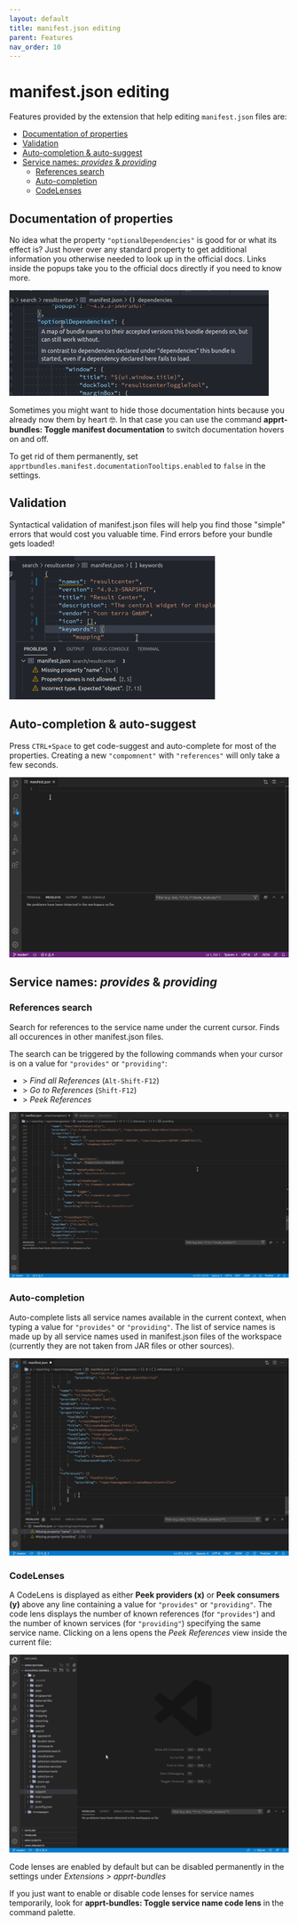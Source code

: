 ```yaml
---
layout: default
title: manifest.json editing
parent: Features
nav_order: 10
---
```

# manifest.json editing

Features provided by the extension that help editing `manifest.json` files are:

- [Documentation of properties](#documentation-of-properties)
- [Validation](#validation)
- [Auto-completion & auto-suggest](#auto-completion--auto-suggest)
- [Service names: _provides_ & _providing_](#service-names-provides--providing)
  - [References search](#references-search)
  - [Auto-completion](#auto-completion)
  - [CodeLenses](#codelenses)

## Documentation of properties

No idea what the property `"optionalDependencies"` is good for or what its effect is?
Just hover over any standard property to get additional information you otherwise needed to look up in the official docs.
Links inside the popups take you to the official docs directly if you need to know more.

![Documentation hover](../images/feature_manifest_doc.png)

Sometimes you might want to hide those documentation hints because you already now them by heart :nerd_face:.
In that case you can use the command **apprt-bundles: Toggle manifest documentation** to switch documentation hovers on and off.

To get rid of them permanently, set `apprtbundles.manifest.documentationTooltips.enabled` to `false` in the settings.


## Validation

Syntactical validation of manifest.json files will help you find those "simple" errors that would cost you valuable time.
Find errors before your bundle gets loaded!

![Documentation hover](../images/feature_manifest_validation.png)

## Auto-completion & auto-suggest

Press `CTRL+Space` to get code-suggest and auto-complete for most of the properties.
Creating a new `"compomnent"` with `"references"` will only take a few seconds.

![Feature Demo](../images/demo.gif)

## Service names: _provides_ & _providing_

### References search

Search for references to the service name under the current cursor.
Finds all occurences in other manifest.json files.

The search can be triggered by the following commands when your cursor is on a value for `"provides"` or `"providing"`:

* \> _Find all References_ (`Alt-Shift-F12`)
* \> _Go to References_ (`Shift-F12`)
* \> _Peek References_

![Feature Demo](../images/feature_servicename_references.gif)

### Auto-completion

Auto-complete lists all service names available in the current context, when typing a value for `"provides"` or `"providing"`.
The list of service names is made up by all service names used in manifest.json files of the workspace (currently they are not taken from JAR files or other sources).

![Feature Demo](../images/feature_servicename_completion.gif)

### CodeLenses

A CodeLens is displayed as either **Peek providers (x)** or **Peek consumers (y)** above any line containing a value for `"provides"` or `"providing"`.
The code lens displays the number of known references (for `"provides"`) and the number of known services (for `"providing"`) specifying the same service name.
Clicking on a lens opens the *Peek References* view inside the current file:

![Feature Demo](../images/feature_servicename_codelens.gif)

Code lenses are enabled by default but can be disabled permanently in the settings under _Extensions > apprt-bundles_

If you just want to enable or disable code lenses for service names temporarily, look for **apprt-bundles: Toggle service name code lens** in the command palette.